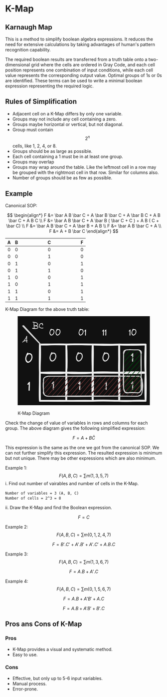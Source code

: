 # K-Map

## Karnaugh Map

This is a method to simplify boolean algebra expressions. It reduces the need for extensive calculations by taking advantages of human's pattern recognition capability.

The required boolean results are transferred from a truth table onto a two-dimensional grid where the cells are ordered in Gray Code, and each cell position represents one combination of input conditions, while each cell value represents the corresponding output value. Optimal groups of 1s or 0s are identified. These terms can be used to write a minimal boolean expression representing the required logic.

## Rules of Simplification

* Adjacent cell on a K-Map differs by only one variable.
* Groups may not include any cell containing a zero.
* Groups maybe horizontal or vertical, but not diagonal.
* Group must contain $$2^n$$cells, like 1, 2, 4, or 8.
* Groups should be as large as possible.
* Each cell containing a 1 must be in at least one group.
* Groups may overlap
* Groups may wrap around the table. Like the leftmost cell in a row may be grouped with the rightmost cell in that row. Similar for columns also.
* Number of groups should be as few as possible.

## Example

Canonical SOP:

$$
\begin{align*}
F &= \bar A B \bar C + A \bar B \bar C + A \bar B C + A B \bar C + A B C \\ F &= \bar A B \bar C + A \bar B ( \bar C + C ) + A B ( C + \bar C) \\ F &= \bar A B \bar C + A \bar B + A B \\ F &= \bar A B \bar C + A \\
F &= A + B \bar C
\end{align*}
$$

<table data-full-width="false"><thead><tr><th align="center">A</th><th align="center">B</th><th width="173" align="center">C</th><th align="center">F</th></tr></thead><tbody><tr><td align="center">0</td><td align="center">0</td><td align="center">0</td><td align="center">0</td></tr><tr><td align="center">0</td><td align="center">0</td><td align="center">1</td><td align="center">0</td></tr><tr><td align="center">0</td><td align="center">1</td><td align="center">0</td><td align="center">1</td></tr><tr><td align="center">0</td><td align="center">1</td><td align="center">1</td><td align="center">0</td></tr><tr><td align="center">1</td><td align="center">0</td><td align="center">0</td><td align="center">1</td></tr><tr><td align="center">1</td><td align="center">0</td><td align="center">1</td><td align="center">1</td></tr><tr><td align="center">1</td><td align="center">1</td><td align="center">0</td><td align="center">1</td></tr><tr><td align="center">1</td><td align="center">1</td><td align="center">1</td><td align="center">1</td></tr></tbody></table>

K-Map Diagram for the above truth table:

<figure><img src=".gitbook/assets/k-map_3_var.png" alt="" width="452"><figcaption><p>K-Map Diagram</p></figcaption></figure>

Check the change of value of variables in rows and columns for each group. The above diagram gives the following simplified expression:

$$
F = A + B \bar C
$$

This expression is the same as the one we got from the canonical SOP. We can not further simplify this expression. 
The resulted expression is minimum but not unique. There may be other expressions which are also minimum.

Example 1:
$$
F(A,B,C) = \sum m(1, 3, 5, 7)
$$
i. Find out number of vairables and number of cells in the K-Map.

```text
Number of variables = 3 (A, B, C)
Number of cells = 2^3 = 8
```

ii. Draw the K-Map and find the Boolean expression.

$$
F = C
$$

Example 2:
$$
F(A,B,C) = \sum m(0, 1, 2, 4, 7)
$$

$$
F = B'.C' + A'.B' + A'.C' + A.B.C
$$

Example 3:
$$
F(A,B,C) = \sum m(1, 3, 6, 7)
$$

$$
F = A.B + A'.C
$$

Example 4:
$$
F(A,B,C) = \sum m(0, 1, 5, 6, 7)
$$

$$
F = A.B + A'B' + A.C
$$

$$
F = A.B + A'B' + B'.C
$$

## Pros ans Cons of K-Map

### Pros

* K-Map provides a visual and systematic method.
* Easy to use.

### Cons

* Effective, but only up to 5-6 input variables.
* Manual process.
* Error-prone.
